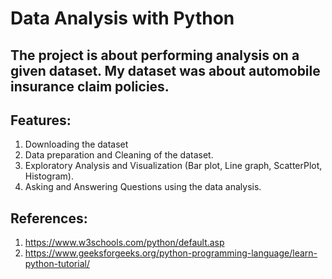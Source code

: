 # Data Analysis with Python
## The project is about performing analysis on a given dataset. My dataset was about automobile insurance claim policies. 
## Features:
1. Downloading the dataset
2. Data preparation and Cleaning of the dataset.
3. Exploratory Analysis and Visualization (Bar plot, Line graph, ScatterPlot, Histogram).
4. Asking and Answering Questions using the data analysis.
## References:
1. https://www.w3schools.com/python/default.asp
2. https://www.geeksforgeeks.org/python-programming-language/learn-python-tutorial/
